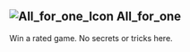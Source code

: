 ## ![All_for_one_Icon](https://raw.githubusercontent.com/1IlIl/wikidata/main/achievement_icons/All_for_one.png) All_for_one





Win a rated game. No secrets or tricks here.

